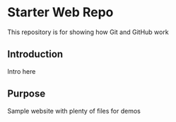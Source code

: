 # Starter Web Repo

This repository is for showing how Git and GitHub work

## Introduction
Intro here

## Purpose

Sample website with plenty of files for demos